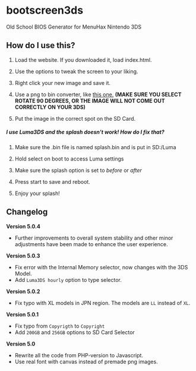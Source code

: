 # bootscreen3ds
Old School BIOS Generator for MenuHax Nintendo 3DS

## How do I use this?

1. Load the website. If you downloaded it, load index.html.

2. Use the options to tweak the screen to your liking.

3. Right click your new image and save it.

4. Use a png to bin converter, like [this one.](https://xem.github.io/3DShomebrew/tools/image-to-bin.html) **(MAKE SURE YOU SELECT ROTATE 90 DEGREES, OR THE IMAGE WILL NOT COME OUT CORRECTLY ON YOUR 3DS)**

5. Put the image in the correct spot on the SD Card.

##### I use Luma3DS and the splash doesn't work! How do I fix that?

1. Make sure the .bin file is named splash.bin and is put in SD:/Luma

2. Hold select on boot to access Luma settings

3. Make sure the splash option is set to *before* or *after*

4. Press start to save and reboot.

5. Enjoy your splash!


## Changelog

**Version 5.0.4**

* Further improvements to overall system stability and other minor adjustments have been made to enhance the user experience.

**Version 5.0.3**

* Fix error with the Internal Memory selector, now changes with the 3DS Model.
* Add ``Luma3DS hourly`` option to type selector.

**Version 5.0.2**

* Fix typo with XL models in JPN region. The models are ``LL`` instead of ``XL``.

**Version 5.0.1**

* Fix typo from ``Copyrigth`` to ``Copyright``
* Add ``200GB`` and ``256GB`` options to SD Card Selector

**Version 5.0**

* Rewrite all the code from PHP-version to Javascript.
* Use real font with canvas instead of premade png images.